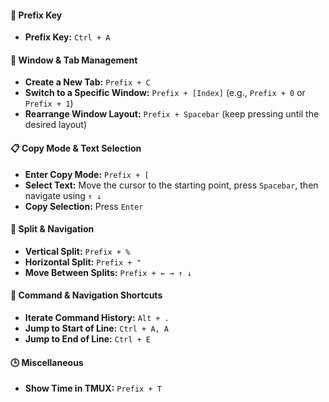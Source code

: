 
#### **📌 Prefix Key**  
- **Prefix Key:** `Ctrl + A`  

#### **📂 Window & Tab Management**  
- **Create a New Tab:** `Prefix + C`  
- **Switch to a Specific Window:** `Prefix + [Index]` (e.g., `Prefix + 0` or `Prefix + 1`)  
- **Rearrange Window Layout:** `Prefix + Spacebar` (keep pressing until the desired layout)  

#### **📋 Copy Mode & Text Selection**  
- **Enter Copy Mode:** `Prefix + [`  
- **Select Text:** Move the cursor to the starting point, press `Spacebar`, then navigate using `↑ ↓`  
- **Copy Selection:** Press `Enter`  

#### **🔲 Split & Navigation**  
- **Vertical Split:** `Prefix + %`  
- **Horizontal Split:** `Prefix + "`  
- **Move Between Splits:** `Prefix + ← → ↑ ↓`  

#### **🔄 Command & Navigation Shortcuts**  
- **Iterate Command History:** `Alt + .`  
- **Jump to Start of Line:** `Ctrl + A, A`  
- **Jump to End of Line:** `Ctrl + E`  

#### **🕒 Miscellaneous**  
- **Show Time in TMUX:** `Prefix + T`  

